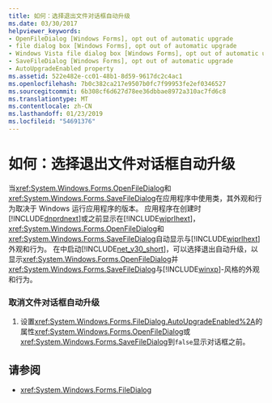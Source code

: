 ```yaml
---
title: 如何：选择退出文件对话框自动升级
ms.date: 03/30/2017
helpviewer_keywords:
- OpenFileDialog [Windows Forms], opt out of automatic upgrade
- file dialog box [Windows Forms], opt out of automatic upgrade
- Windows Vista file dialog box [Windows Forms], opt out of automatic upgrade
- SaveFileDialog [Windows Forms], opt out of automatic upgrade
- AutoUpgradeEnabled property
ms.assetid: 522e482e-cc01-48b1-8d59-9617dc2c4ac1
ms.openlocfilehash: 7b0c382ca217e9507b0fc7f99953fe2ef0346527
ms.sourcegitcommit: 6b308cf6d627d78ee36dbbae8972a310ac7fd6c8
ms.translationtype: MT
ms.contentlocale: zh-CN
ms.lasthandoff: 01/23/2019
ms.locfileid: "54691376"
---
```

# <a name="how-to-opt-out-of-file-dialog-box-automatic-upgrade"></a>如何：选择退出文件对话框自动升级
当<xref:System.Windows.Forms.OpenFileDialog>和<xref:System.Windows.Forms.SaveFileDialog>在应用程序中使用类，其外观和行为取决于 Windows 运行应用程序的版本。 应用程序在创建时[!INCLUDE[dnprdnext](../../../../includes/dnprdnext-md.md)]或之前显示在[!INCLUDE[wiprlhext](../../../../includes/wiprlhext-md.md)]，<xref:System.Windows.Forms.OpenFileDialog>和<xref:System.Windows.Forms.SaveFileDialog>自动显示与[!INCLUDE[wiprlhext](../../../../includes/wiprlhext-md.md)]外观和行为。 在中启动[!INCLUDE[net_v30_short](../../../../includes/net-v30-short-md.md)]，可以选择退出自动升级，以显示<xref:System.Windows.Forms.OpenFileDialog>并<xref:System.Windows.Forms.SaveFileDialog>与[!INCLUDE[winxp](../../../../includes/winxp-md.md)]-风格的外观和行为。  
  
### <a name="to-opt-out-of-file-dialog-box-automatic-upgrade"></a>取消文件对话框自动升级  
  
1.  设置<xref:System.Windows.Forms.FileDialog.AutoUpgradeEnabled%2A>的属性<xref:System.Windows.Forms.OpenFileDialog>或<xref:System.Windows.Forms.SaveFileDialog>到`false`显示对话框之前。  
  
## <a name="see-also"></a>请参阅
- <xref:System.Windows.Forms.FileDialog>
